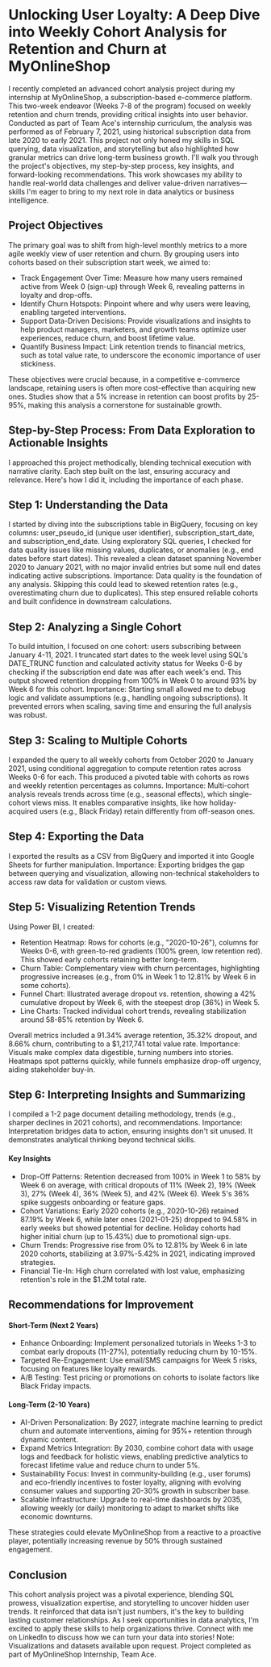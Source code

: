 # Unlocking User Loyalty: A Deep Dive into Weekly Cohort Analysis for Retention and Churn at MyOnlineShop
I recently completed an advanced cohort analysis project during my internship at MyOnlineShop, a subscription-based e-commerce platform. This two-week endeavor (Weeks 7-8 of the program) focused on weekly retention and churn trends, providing critical insights into user behavior. Conducted as part of Team Ace's internship curriculum, the analysis was performed as of February 7, 2021, using historical subscription data from late 2020 to early 2021. This project not only honed my skills in SQL querying, data visualization, and storytelling but also highlighted how granular metrics can drive long-term business growth.
I'll walk you through the project's objectives, my step-by-step process, key insights, and forward-looking recommendations. This work showcases my ability to handle real-world data challenges and deliver value-driven narratives—skills I'm eager to bring to my next role in data analytics or business intelligence.

<h2>Project Objectives</h2>
The primary goal was to shift from high-level monthly metrics to a more agile weekly view of user retention and churn. By grouping users into cohorts based on their subscription start week, we aimed to:
<ul>
<li>Track Engagement Over Time: Measure how many users remained active from Week 0 (sign-up) through Week 6, revealing patterns in loyalty and drop-offs.</li>
<li>Identify Churn Hotspots: Pinpoint where and why users were leaving, enabling targeted interventions.</li>
<li>Support Data-Driven Decisions: Provide visualizations and insights to help product managers, marketers, and growth teams optimize user experiences, reduce churn, and boost lifetime value.</li>
<li>Quantify Business Impact: Link retention trends to financial metrics, such as total value rate, to underscore the economic importance of user stickiness.</li>
</ul>
These objectives were crucial because, in a competitive e-commerce landscape, retaining users is often more cost-effective than acquiring new ones. Studies show that a 5% increase in retention can boost profits by 25-95%, making this analysis a cornerstone for sustainable growth.

<h2>Step-by-Step Process: From Data Exploration to Actionable Insights</h2>
I approached this project methodically, blending technical execution with narrative clarity. Each step built on the last, ensuring accuracy and relevance. Here's how I did it, including the importance of each phase.

<h2>Step 1: Understanding the Data</h2>
I started by diving into the subscriptions table in BigQuery, focusing on key columns: user_pseudo_id (unique user identifier), subscription_start_date, and subscription_end_date. Using exploratory SQL queries, I checked for data quality issues like missing values, duplicates, or anomalies (e.g., end dates before start dates).
This revealed a clean dataset spanning November 2020 to January 2021, with no major invalid entries but some null end dates indicating active subscriptions.
Importance: Data quality is the foundation of any analysis. Skipping this could lead to skewed retention rates (e.g., overestimating churn due to duplicates). This step ensured reliable cohorts and built confidence in downstream calculations.

<h2>Step 2: Analyzing a Single Cohort</h2>
To build intuition, I focused on one cohort: users subscribing between January 4-11, 2021. I truncated start dates to the week level using SQL's DATE_TRUNC function and calculated activity status for Weeks 0-6 by checking if the subscription end date was after each week's end.
This output showed retention dropping from 100% in Week 0 to around 93% by Week 6 for this cohort.
Importance: Starting small allowed me to debug logic and validate assumptions (e.g., handling ongoing subscriptions). It prevented errors when scaling, saving time and ensuring the full analysis was robust.

<h2>Step 3: Scaling to Multiple Cohorts</h2>
I expanded the query to all weekly cohorts from October 2020 to January 2021, using conditional aggregation to compute retention rates across Weeks 0-6 for each.
This produced a pivoted table with cohorts as rows and weekly retention percentages as columns.
Importance: Multi-cohort analysis reveals trends across time (e.g., seasonal effects), which single-cohort views miss. It enables comparative insights, like how holiday-acquired users (e.g., Black Friday) retain differently from off-season ones.

<h2>Step 4: Exporting the Data</h2>
I exported the results as a CSV from BigQuery and imported it into Google Sheets for further manipulation.
Importance: Exporting bridges the gap between querying and visualization, allowing non-technical stakeholders to access raw data for validation or custom views.

<h2>Step 5: Visualizing Retention Trends</h2>
Using Power BI, I created:
<ul>
<li>Retention Heatmap: Rows for cohorts (e.g., "2020-10-26"), columns for Weeks 0-6, with green-to-red gradients (100% green, low retention red). This showed early cohorts retaining better long-term.</li>
<li>Churn Table: Complementary view with churn percentages, highlighting progressive increases (e.g., from 0% in Week 1 to 12.81% by Week 6 in some cohorts).</li>
<li>Funnel Chart: Illustrated average dropout vs. retention, showing a 42% cumulative dropout by Week 6, with the steepest drop (36%) in Week 5.</li>
<li>Line Charts: Tracked individual cohort trends, revealing stabilization around 58-85% retention by Week 6.</li>
</ul>
Overall metrics included a 91.34% average retention, 35.32% dropout, and 8.66% churn, contributing to a $1,217,741 total value rate.
Importance: Visuals make complex data digestible, turning numbers into stories. Heatmaps spot patterns quickly, while funnels emphasize drop-off urgency, aiding stakeholder buy-in.

<h2>Step 6: Interpreting Insights and Summarizing</h2>
I compiled a 1-2 page document detailing methodology, trends (e.g., sharper declines in 2021 cohorts), and recommendations.
Importance: Interpretation bridges data to action, ensuring insights don't sit unused. It demonstrates analytical thinking beyond technical skills.

<h4>Key Insights</h4>
<ul>
<li>Drop-Off Patterns: Retention decreased from 100% in Week 1 to 58% by Week 6 on average, with critical dropouts of 11% (Week 2), 19% (Week 3), 27% (Week 4), 36% (Week 5), and 42% (Week 6). Week 5's 36% spike suggests onboarding or feature gaps.</li>
<li>Cohort Variations: Early 2020 cohorts (e.g., 2020-10-26) retained 87.19% by Week 6, while later ones (2021-01-25) dropped to 94.58% in early weeks but showed potential for decline. Holiday cohorts had higher initial churn (up to 15.43%) due to promotional sign-ups.</li>
<li>Churn Trends: Progressive rise from 0% to 12.81% by Week 6 in late 2020 cohorts, stabilizing at 3.97%-5.42% in 2021, indicating improved strategies.</li>
<li>Financial Tie-In: High churn correlated with lost value, emphasizing retention's role in the $1.2M total rate.</li>
</ul>

<h2>Recommendations for Improvement</h2>
<h4>Short-Term (Next 2 Years)</h4>
<ul>
<li>Enhance Onboarding: Implement personalized tutorials in Weeks 1-3 to combat early dropouts (11-27%), potentially reducing churn by 10-15%.</li>
<li>Targeted Re-Engagement: Use email/SMS campaigns for Week 5 risks, focusing on features like loyalty rewards.</li>
<li>A/B Testing: Test pricing or promotions on cohorts to isolate factors like Black Friday impacts.</li>
</ul>
<h4>Long-Term (2-10 Years)</h4>
<ul>
<li>AI-Driven Personalization: By 2027, integrate machine learning to predict churn and automate interventions, aiming for 95%+ retention through dynamic content.</li>
<li>Expand Metrics Integration: By 2030, combine cohort data with usage logs and feedback for holistic views, enabling predictive analytics to forecast lifetime value and reduce churn to under 5%.</li>
<li>Sustainability Focus: Invest in community-building (e.g., user forums) and eco-friendly incentives to foster loyalty, aligning with evolving consumer values and supporting 20-30% growth in subscriber base.</li>
<li>Scalable Infrastructure: Upgrade to real-time dashboards by 2035, allowing weekly (or daily) monitoring to adapt to market shifts like economic downturns.</li>
</ul>
These strategies could elevate MyOnlineShop from a reactive to a proactive player, potentially increasing revenue by 50% through sustained engagement.

<h2>Conclusion</h2>
This cohort analysis project was a pivotal experience, blending SQL prowess, visualization expertise, and storytelling to uncover hidden user trends. It reinforced that data isn't just numbers, it's the key to building lasting customer relationships. As I seek opportunities in data analytics, I'm excited to apply these skills to help organizations thrive. Connect with me on LinkedIn to discuss how we can turn your data into stories!
Note: Visualizations and datasets available upon request. Project completed as part of MyOnlineShop Internship, Team Ace.
